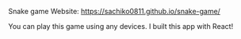 Snake game
Website: https://sachiko0811.github.io/snake-game/


You can play this game using any devices. I built this app with React!
